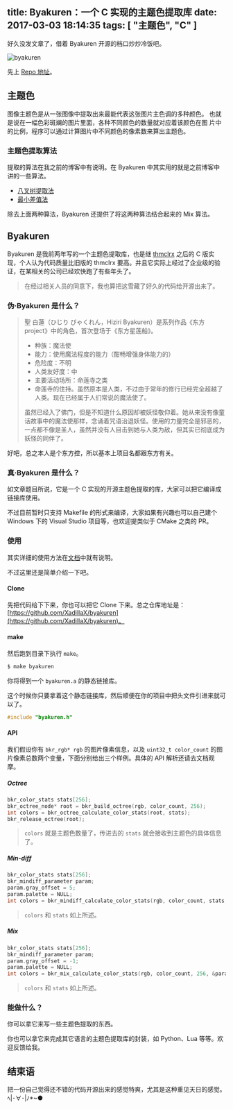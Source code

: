 title: Byakuren：一个 C 实现的主题色提取库
date: 2017-03-03 18:14:35
tags: [ "主题色", "C" ]
---

好久没发文章了，借着 Byakuren 开源的档口炒炒冷饭吧。

![byakuren](byakuren.png)

先上 [Repo 地址](https://github.com/XadillaX/byakuren)。

## 主题色

图像主题色是从一张图像中提取出来最能代表这张图片主色调的多种颜色。 也就是说在一幅色彩斑斓的图片里面，各种不同颜色的数量就对应着该颜色在图 片中的比例，程序可以通过计算图片中不同颜色的像素数来算出主题色。

### 主题色提取算法

提取的算法在我之前的博客中有说明。在 Byakuren 中其实用的就是之前博客中讲的一些算法。

+ [八叉树提取法](https://xcoder.in/2014/09/17/theme-color-extract/#八叉树提取法)
+ [最小差值法](https://xcoder.in/2014/09/17/theme-color-extract/#最小差值法)

除去上面两种算法，Byakuren 还提供了将这两种算法结合起来的 Mix 算法。

## Byakuren

Byakuren 是我前两年写的一个主题色提取库，也是继 [thmclrx](https://github.com/XadillaX/thmclrx/tree/e302b61b4cc70b24efa35c612899cc0b79d271f9) 之后的 C 版实现，个人认为代码质量比旧版的 thmclrx 要高。并且它实际上经过了企业级的验证，在某相关的公司已经欢快跑了有些年头了。

> 在经过相关人员的同意下，我也算把这雪藏了好久的代码给开源出来了。

### 伪·Byakuren 是什么？

> 聖 白蓮（ひじり びゃくれん，Hiziri Byakuren）是系列作品《东方 project》中的角色，首次登场于《东方星莲船》。
> 
> + 种族：魔法使
> + 能力：使用魔法程度的能力（酣畅增强身体能力的）
> + 危险度：不明
> + 人类友好度：中
> + 主要活动场所：命莲寺之类
> + 命莲寺的住持。虽然原本是人类，不过由于常年的修行已经完全超越了人类。现在已经属于人们常说的魔法使了。
> 
> 虽然已经入了佛门，但是不知道什么原因却被妖怪敬仰着。她从来没有像童话故事中的魔法使那样，念诵着咒语治退妖怪。使用的力量完全是邪恶的，一点都不像是圣人，虽然并没有人目击到她与人类为敌，但其实已彻底成为妖怪的同伴了。

好吧，总之本人是个东方控，所以基本上项目名都跟东方有关。

### 真·Byakuren 是什么？

如文章题目所说，它是一个 C 实现的开源主题色提取的库，大家可以把它编译成链接库使用。

不过目前暂时只支持 Makefile 的形式来编译，大家如果有兴趣也可以自己建个 Windows 下的 Visual Studio 项目等，也欢迎提类似于 CMake 之类的 PR。

### 使用

其实详细的使用方法在[文档](https://github.com/XadillaX/byakuren#byakuren)中就有说明。

不过这里还是简单介绍一下吧。

#### Clone

先把代码给下下来，你也可以把它 Clone 下来。总之仓库地址是：[https://github.com/XadillaX/byakuren](https://github.com/XadillaX/byakuren)。

#### make

然后跑到目录下执行 `make`。

```bash
$ make byakuren
```

你将得到一个 `byakuren.a` 的静态链接库。

这个时候你只要拿着这个静态链接库，然后顺便在你的项目中把头文件引进来就可以了。

```c
#include "byakuren.h"
```

#### API

我们假设你有 `bkr_rgb* rgb` 的图片像素信息，以及 `uint32_t color_count` 的图片像素总数两个变量，下面分别给出三个样例。具体的 API 解析还请去文档观摩。

##### Octree

```c
bkr_color_stats stats[256];
bkr_octree_node* root = bkr_build_octree(rgb, color_count, 256);
int colors = bkr_octree_calculate_color_stats(root, stats);
bkr_release_octree(root);
```

> `colors` 就是主题色数量了，传进去的 `stats` 就会接收到主题色的具体信息了。

##### Min-diff

```c
bkr_color_stats stats[256];
bkr_mindiff_parameter param;
param.gray_offset = 5;
param.palette = NULL;
int colors = bkr_mindiff_calculate_color_stats(rgb, color_count, stats, &param);
```

> `colors` 和 `stats` 如上所述。

##### Mix

```c
bkr_color_stats stats[256];
bkr_mindiff_parameter param;
param.gray_offset = -1;
param.palette = NULL;
int colors = bkr_mix_calculate_color_stats(rgb, color_count, 256, &param, stats);
```

> `colors` 和 `stats` 如上所述。

### 能做什么？

你可以拿它来写一些主题色提取的东西。

你也可以拿它来完成其它语言的主题色提取库的封装，如 Python、Lua 等等。欢迎反馈给我。

## 结束语

把一份自己觉得还不错的代码开源出来的感觉特爽，尤其是这种重见天日的感觉。ﾍ|･∀･|ﾉ*~●
